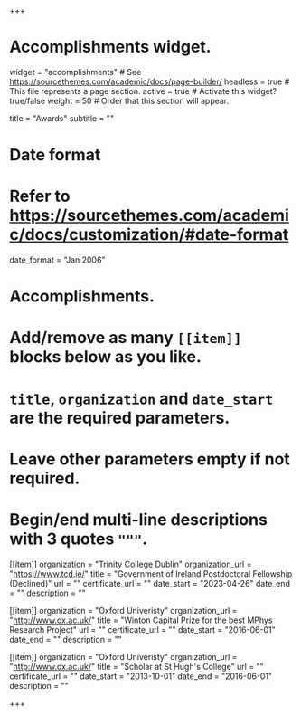 +++
# Accomplishments widget.
widget = "accomplishments"  # See https://sourcethemes.com/academic/docs/page-builder/
headless = true  # This file represents a page section.
active = true  # Activate this widget? true/false
weight = 50  # Order that this section will appear.

title = "Awards"
subtitle = ""

# Date format
#   Refer to https://sourcethemes.com/academic/docs/customization/#date-format
date_format = "Jan 2006"

# Accomplishments.
#   Add/remove as many `[[item]]` blocks below as you like.
#   `title`, `organization` and `date_start` are the required parameters.
#   Leave other parameters empty if not required.
#   Begin/end multi-line descriptions with 3 quotes `"""`.


[[item]]
  organization = "Trinity College Dublin"
  organization_url = "https://www.tcd.ie/"
  title = "Government of Ireland Postdoctoral Fellowship (Declined)"
  url = ""
  certificate_url = ""
  date_start = "2023-04-26"
  date_end = ""
  description = ""

[[item]]
  organization = "Oxford Univeristy"
  organization_url = "http://www.ox.ac.uk/"
  title = "Winton Capital Prize for the best MPhys Research Project"
  url = ""
  certificate_url = ""
  date_start = "2016-06-01"
  date_end = ""
  description = ""

[[item]]
  organization = "Oxford Univeristy"
  organization_url = "http://www.ox.ac.uk/"
  title = "Scholar at St Hugh's College"
  url = ""
  certificate_url = ""
  date_start = "2013-10-01"
  date_end = "2016-06-01"
  description = ""

+++
